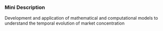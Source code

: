 ### Mini Description

Development and application of mathematical and computational models to understand the temporal evolution of market concentration
